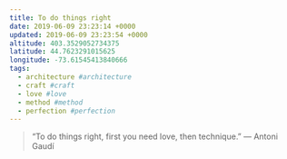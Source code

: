 ```yaml
---
title: To do things right
date: 2019-06-09 23:23:14 +0000
updated: 2019-06-09 23:23:54 +0000
altitude: 403.3529052734375
latitude: 44.7623291015625
longitude: -73.61545413840666
tags:
  - architecture #architecture
  - craft #craft
  - love #love
  - method #method
  - perfection #perfection
---
```

> “To do things right,
> first you need love,
> then technique.”
> — Antoni Gaudí